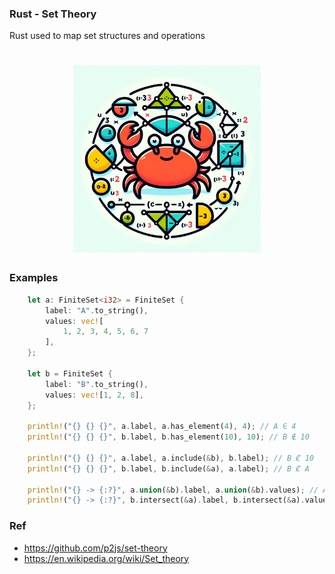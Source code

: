 ### Rust - Set Theory
Rust used to map set structures and operations

<h1 align="center">
  <img src="./images/logo.webp" alt="Elephant logotype" width="300px" />
</h1>

### Examples
```rust
    let a: FiniteSet<i32> = FiniteSet {
        label: "A".to_string(),
        values: vec![
            1, 2, 3, 4, 5, 6, 7
        ],
    };

    let b = FiniteSet {
        label: "B".to_string(),
        values: vec![1, 2, 8],
    };

    println!("{} {} {}", a.label, a.has_element(4), 4); // A ∈ 4
    println!("{} {} {}", b.label, b.has_element(10), 10); // B ∉ 10

    println!("{} {} {}", a.label, a.include(&b), b.label); // B Ȼ 10
    println!("{} {} {}", b.label, b.include(&a), a.label); // B Ȼ A

    println!("{} -> {:?}", a.union(&b).label, a.union(&b).values); // A ∪ B -> [1, 2, 3, 4, 5, 6, 7, 8]
    println!("{} -> {:?}", b.intersect(&a).label, b.intersect(&a).values); // B ∩ A -> [1, 2]
```

### Ref
- https://github.com/p2js/set-theory
- https://en.wikipedia.org/wiki/Set_theory
